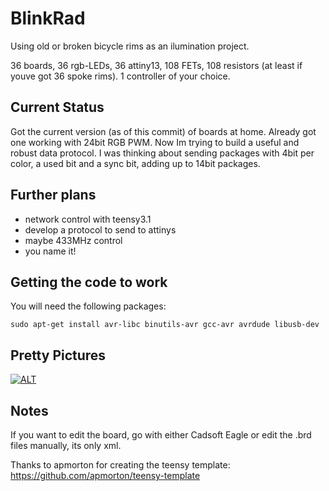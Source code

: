 # BlinkRad

Using old or broken bicycle rims as an ilumination project.

36 boards, 36 rgb-LEDs, 36 attiny13, 108 FETs, 108 resistors 
(at least if youve got 36 spoke rims).
1 controller of your choice.

## Current Status

Got the current version (as of this commit) of boards at home.
Already got one working with 24bit RGB PWM. Now Im trying
to build a useful and robust data protocol. I was thinking
about sending packages with 4bit per color, a used bit and a 
sync bit, adding up to 14bit packages.


## Further plans
- network control with teensy3.1
- develop a protocol to send to attinys
- maybe 433MHz control
- you name it!

## Getting the code to work
You will need the following packages:
```
sudo apt-get install avr-libc binutils-avr gcc-avr avrdude libusb-dev
```

## Pretty Pictures
<a href="blob/master/media/pictures/ledboard_single_small.JPG">
    <img src="blob/master/media/pictures/ledboard_single_small.JPG" alt="ALT">
</a>



## Notes
If you want to edit the board, go with either Cadsoft Eagle or
edit the .brd files manually, its only xml.

Thanks to apmorton for creating the teensy template:
https://github.com/apmorton/teensy-template
